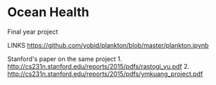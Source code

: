 # Ocean Health
Final year project

LINKS
https://github.com/yobid/plankton/blob/master/plankton.ipynb

Stanford's paper on the same project
1.
http://cs231n.stanford.edu/reports/2015/pdfs/rastogi_yu.pdf
2.
http://cs231n.stanford.edu/reports/2015/pdfs/ymkuang_project.pdf
